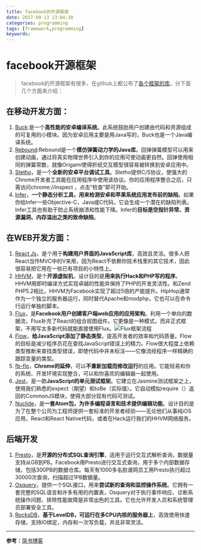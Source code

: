 ```yaml
---
title: facebook的开源框架
date: 2017-09-13 13:04:38
categories: programming
tags: [framework,programming]
keywords: 
---
```


# facebook开源框架 #


> facebook的开源框架有很多，在github上都公布了[各个框架的库](https://github.com/facebook "github_facebook")，分下面几个方面来介绍：


## 在移动开发方面： ##

1. [Buck](https://github.com/facebook/buck "Buck"):是一个**高性能的安卓编译系统**。此系统鼓励用户创建由代码和资源组成的可复用的小模块。因为安卓应用主要是用Java写的，Buck也是一个Java编译系统。<!--more-->
2. [Rebound](https://github.com/facebook/rebound "Rebound"):Rebound是一个**模仿弹簧动力学的Java库**。回弹弹簧模型可以用来创建动画，通过将真实物理世界引入到你的应用可使动画更自然。回弹使用相同的弹簧常数，就像Origami使得折纸交互模型很容易被转换到安卓应用中。
3. [Stetho](https://facebook.github.io/stetho/ "Stetho")，是一个**全新的安卓平台调试工具**。Stetho提供C/S协议，使强大的Chrome开发者工具能在应用程序中使用该协议。你的应用程序整合之后，只需访问chrome://inspect ，点击“检查”即可开始。
4. [Infer](https://github.com/facebook/infer "Infer")，**一个静态分析工具，用来检测安卓和苹果系统应用发布前的缺陷**。如果你给Infer一些Objective-C，Java或C代码，它会生成一个潜在的缺陷列表。Infer工具也有助于防止系统崩溃和性能下降。Infer的**目标是空指针异常、资源漏洞、内存溢出之类的致命缺陷**。


## 在WEB开发方面： ##
1. [React Js](https://facebook.github.io/react/ "React Js")，是个用于**构建用户界面的JavaScript库**，高效且灵活。很多人把React当作MVC中的V来用，因为React不依赖你技术栈里的其它技术，因此很容易把它用在一些已有项目的小特性上。
2. [HHVM](https://github.com/facebook/hhvm "HHVM")，是个**开源虚拟机**，设计目的是**用来执行Hack和PHP写的程序**。HHVM用即时编译方式实现卓越的性能并保持了PHP的开发灵活性。和Zend PHP5.2相比，HHVM为Facebook实现了超过5倍的产能提升。HipHop通常作为一个独立的服务器运行，同时替代Apache和modphp，它也可以在命令行运行单独的脚本。
3. [Flux](https://github.com/facebook/flux "Flux")，是**Facebook用户创建客户端web应用的应用架构**。利用一个单向的数据流，Flux补充了React的组合视图组件。它更像是一种模式，而非正式框架，不用写太多新代码就能直接使用Flux。![Flux框架流程](http://upload-images.jianshu.io/upload_images/1714245-363eb5c8989c6146?imageMogr2/auto-orient/strip%7CimageView2/2/w/1240)
4. [Flow](https://github.com/facebook/flow "Flow")，**给JavaScript添加了静态类型**，提高开发者的效率和代码质量。Flow的目标是减少程序员花在查找JavaScript错误上的精力。Flow很大程度上依赖类型推断来查找类型错误，即使代码中并未标注——它像流经程序一样精确的跟踪变量的类型。
5. [fb-flo](https://github.com/facebookarchive/fb-flo "fb-flo")，**Chrome的延伸**，可以**不重新加载而修改运行**的应用。它能轻易和你的系统、开发环境实现整合，可以和你喜欢的编辑器一起使用。
6. [Jest](https://github.com/facebook/jest "Jest")，是一款**JavaScript的单元测试框架**。它建立在Jasmine测试框架之上，使用我们熟悉的expect（期望）和toBe（实际值）。它自动模拟require（）返回的CommonJS模块，使得大部分现有代码可测试。
7. [Nuclide](https://github.com/facebook/nuclide "Nuclide")，是**一套Atom包，为许多编程语言和技术提供编辑功能**。设计目的是为了在整个公司为工程师提供一套标准的开发者经验——无论他们从事纯iOS应用，React和React Native代码，或者在Hack运行我们的HHVM网络服务。

## 后端开发 ##

1. [Presto](https://github.com/facebook/presto "Presto")，是**开源的分布式SQL查询引擎**，适用于运行交互式解析查询，数据量支持从GB到PB。Facebook用Presto进行交互式查询，用于多个内部数据存储，包括300PB的数据仓库。每天有1000多名脸谱网员工用Presto执行超过30000次查询，扫描超过1PB数据量。 
2. [Osquery](https://github.com/facebook/osquery "Osquery")，提供一个SQL接口，用来**尝试新的查询和监控操作系统**。它拥有一套完整的SQL语言和许多有用的内置表，Osquery对于执行事件响应、诊断系统操作问题、排除性能故障是非常出色的工具。它也允许开发人员和系统管理员部署安全工具。
3. [RocksDB](https://github.com/facebook/rocksdb "RocksDB")，**基于LevelDB，可运行在多CPU内核的服务器上**，高效使用快速存储，支持IO绑定，内存和一次写负载，并且非常灵活。


----------
**参考：**[简书博客](http://www.jianshu.com/p/474ec4ce8ce3)
